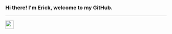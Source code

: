 ### Hi there! I'm Erick, welcome to my GitHub.

<hr />
	<a href="mailto:erickgdias@gmail.com">
	  <img align="left" width="26px" src="https://cdn.jsdelivr.net/npm/simple-icons@v3/icons/gmail.svg" />
	</a>

<br/>
